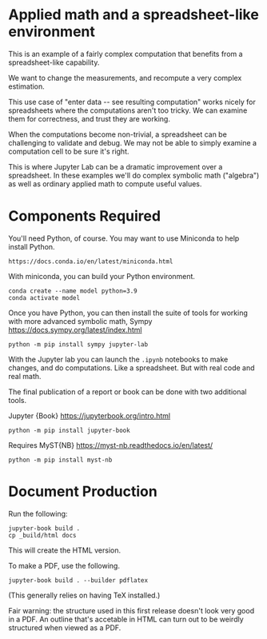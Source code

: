 # Applied math and a spreadsheet-like environment

This is an example of a fairly complex computation that benefits from a spreadsheet-like
capability.

We want to change the measurements, and recompute a very complex estimation.

This use case of "enter data -- see resulting computation" works nicely for spreadsheets
where the computations aren't too tricky. We can examine them for correctness, and trust
they are working.

When the computations become non-trivial, a spreadsheet can be challenging to
validate and debug.
We may not be able to simply examine a computation cell to be sure it's right.

This is where Jupyter Lab can be a dramatic improvement over a spreadsheet.
In these examples we'll do complex symbolic math ("algebra") as well as ordinary
applied math to compute useful values.


# Components Required

You'll need Python, of course. You may want to use Miniconda to help install Python.

    https://docs.conda.io/en/latest/miniconda.html
    
With miniconda, you can build your Python environment.

    conda create --name model python=3.9
    conda activate model

Once you have Python, you can then install the suite of tools for working 
with more advanced symbolic math, Sympy https://docs.sympy.org/latest/index.html

    python -m pip install sympy jupyter-lab

With the Jupyter lab you can launch the `.ipynb` notebooks to 
make changes, and do computations. Like a spreadsheet. But
with real code and real math.

The final publication of a report or book can be done with two additional tools.

Jupyter {Book} https://jupyterbook.org/intro.html

    python -m pip install jupyter-book

Requires MyST{NB} https://myst-nb.readthedocs.io/en/latest/

    python -m pip install myst-nb
    
# Document Production

Run the following:

    jupyter-book build .
    cp _build/html docs

This will create the HTML version. 

To make a PDF, use the following.

    jupyter-book build . --builder pdflatex

(This generally relies on having TeX installed.)

Fair warning: the structure used in this first
release doesn't look very good in a PDF. An
outline that's accetable in HTML can turn out
to be weirdly structured when viewed as a PDF.
